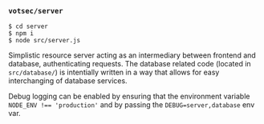 ### `votsec/server`

```
$ cd server
$ npm i
$ node src/server.js
```

Simplistic resource server acting as an intermediary between frontend and database, authenticating requests. The database related code (located in `src/database/`) is intentially written in a way that allows for easy interchanging of database services.

Debug logging can be enabled by ensuring that the environment variable `NODE_ENV !== 'production'` and by passing the `DEBUG=server,database` env var.
